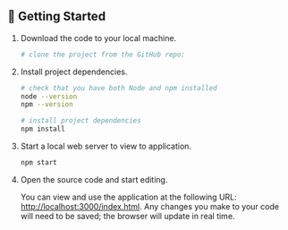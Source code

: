 ## 🚀 Getting Started 

1.  Download the code to your local machine.

    ```sh
    # clone the project from the GitHub repo:
    
    ```

2.  Install project dependencies.

    ```sh
    # check that you have both Node and npm installed
    node --version
    npm --version

    # install project dependencies
    npm install
    ```

3.  Start a local web server to view to application.

    ```sh
    npm start
    ```

4.  Open the source code and start editing.

    You can view and use the application at the following URL: [http://localhost:3000/index.html](http://localhost:3000/index.html). Any changes you make to your code will need to be saved; the browser will update in real time.
